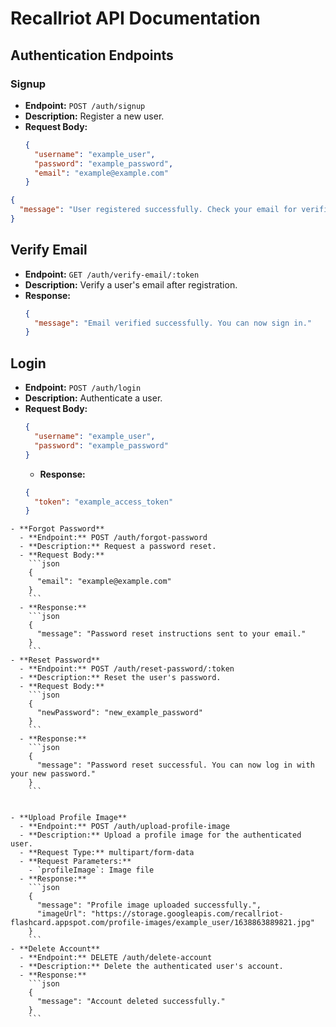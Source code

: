 # Recallriot API Documentation

## Authentication Endpoints

### Signup
- **Endpoint:** `POST /auth/signup`
- **Description:** Register a new user.
- **Request Body:**
  ```json
  {
    "username": "example_user",
    "password": "example_password",
    "email": "example@example.com"
  }
  ```
```json
{
  "message": "User registered successfully. Check your email for verification."
}
```

## Verify Email

- **Endpoint:** `GET /auth/verify-email/:token`
- **Description:** Verify a user's email after registration.
- **Response:**
  ```json
  {
    "message": "Email verified successfully. You can now sign in."
  }
  ```
## Login

- **Endpoint:** `POST /auth/login`
- **Description:** Authenticate a user.
- **Request Body:**
  ```json
  {
    "username": "example_user",
    "password": "example_password"
  }
  ```
  - **Response:**
  ```json
  {
    "token": "example_access_token"
  }
```
- **Forgot Password**
  - **Endpoint:** POST /auth/forgot-password
  - **Description:** Request a password reset.
  - **Request Body:**
    ```json
    {
      "email": "example@example.com"
    }
    ```
  - **Response:**
    ```json
    {
      "message": "Password reset instructions sent to your email."
    }
    ```
- **Reset Password**
  - **Endpoint:** POST /auth/reset-password/:token
  - **Description:** Reset the user's password.
  - **Request Body:**
    ```json
    {
      "newPassword": "new_example_password"
    }
    ```
  - **Response:**
    ```json
    {
      "message": "Password reset successful. You can now log in with your new password."
    }
    ```


- **Upload Profile Image**
  - **Endpoint:** POST /auth/upload-profile-image
  - **Description:** Upload a profile image for the authenticated user.
  - **Request Type:** multipart/form-data
  - **Request Parameters:**
    - `profileImage`: Image file
  - **Response:**
    ```json
    {
      "message": "Profile image uploaded successfully.",
      "imageUrl": "https://storage.googleapis.com/recallriot-flashcard.appspot.com/profile-images/example_user/1638863889821.jpg"
    }
    ```
- **Delete Account**
  - **Endpoint:** DELETE /auth/delete-account
  - **Description:** Delete the authenticated user's account.
  - **Response:**
    ```json
    {
      "message": "Account deleted successfully."
    }
    ```


